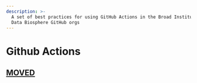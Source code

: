 ```yaml
---
description: >-
  A set of best practices for using GitHub Actions in the Broad Institute and
  Data Biosphere GitHub orgs
---
```


# Github Actions

## [MOVED](https://docs.dsp-devops.broadinstitute.org/best-practices-guides/github-actions) <a id="Vetting-Actions"></a>


